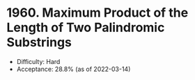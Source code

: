 # 1960. Maximum Product of the Length of Two Palindromic Substrings
- Difficulty: Hard
- Acceptance: 28.8% (as of 2022-03-14)
